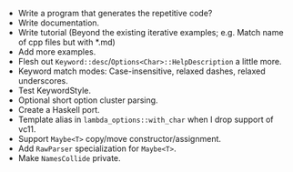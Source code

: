 * Write a program that generates the repetitive code?
* Write documentation.
* Write tutorial (Beyond the existing iterative examples; e.g. Match name of cpp files but with *.md)
* Add more examples.
* Flesh out `Keyword::desc`/`Options<Char>::HelpDescription` a little more.
* Keyword match modes: Case-insensitive, relaxed dashes, relaxed underscores.
* Test KeywordStyle.
* Optional short option cluster parsing.
* Create a Haskell port.
* Template alias in `lambda_options::with_char` when I drop support of vc11.
* Support `Maybe<T>` copy/move constructor/assignment.
* Add `RawParser` specialization for `Maybe<T>`.
* Make `NamesCollide` private.
